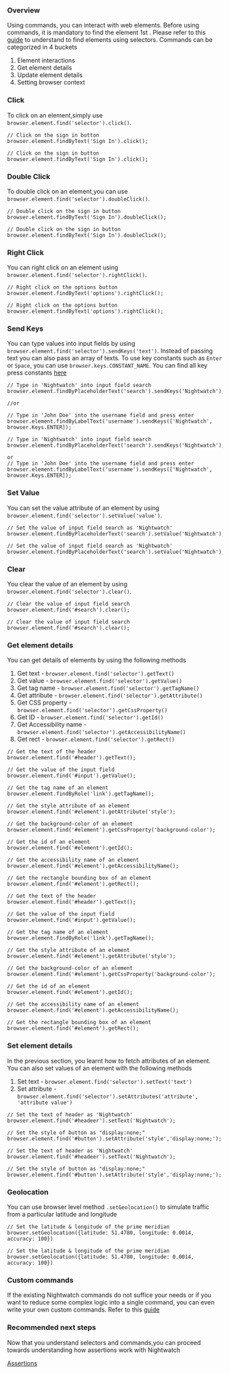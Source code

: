 ### Overview

Using commands, you can interact with web elements. Before using commands, it is mandatory to find the element 1st . Please refer to this [guide](https://nightwatchjs.org/guide/writing-tests/selectors.html) to understand to find elements using selectors. Commands can be categorized in 4 buckets

1.  Element interactions
2.  Get element details
3.  Update element details
4.  Setting browser context

### Click

To click on an element,simply use `browser.element.find('selector').click()`.

```
// Click on the sign in button
browser.element.findByText('Sign In').click();
```

```
// Click on the sign in button
browser.element.findByText('Sign In').click();
```

### Double Click

To double click on an element,you can use `browser.element.find('selector').doubleClick()`.

```
// Double click on the sign in button
browser.element.findByText('Sign In').doubleClick();
```

```
// Double click on the sign in button
browser.element.findByText('Sign In').doubleClick();
```

### Right Click

You can right click on an element using `browser.element.find('selector').rightClick()`.

```
// Right click on the options button
browser.element.findByText('options').rightClick();
```

```
// Right click on the options button
browser.element.findByText('options').rightClick();
```

### Send Keys

You can type values into input fields by using `browser.element.find('selector').sendKeys('text')`. Instead of passing text you can also pass an array of texts. To use key constants such as `Enter` or `Space`, you can use `browser.keys.CONSTANT_NAME`. You can find all key press constants [here](https://www.selenium.dev/selenium/docs/api/javascript/module/selenium-webdriver/index_exports_Key.html)

```
// Type in 'Nightwatch' into input field search
browser.element.findByPlaceholderText('search').sendKeys('Nightwatch');

//or

// Type in 'John Doe' into the username field and press enter
browser.element.findByLabelText('username').sendKeys(['Nightwatch', browser.Keys.ENTER]);
```

```
// Type in 'Nightwatch' into input field search
browser.element.findByPlaceholderText('search').sendKeys('Nightwatch');

or
// Type in 'John Doe' into the username field and press enter
browser.element.findByLabelText('username').sendKeys(['Nightwatch', browser.Keys.ENTER]);
```

### Set Value

You can set the value attribute of an element by using `browser.element.find('selector').setValue('value')`.

```
// Set the value of input field search as 'Nightwatch'
browser.element.findByPlaceholderText('search').setValue('Nightwatch');
```

```
// Set the value of input field search as 'Nightwatch'
browser.element.findByPlaceholderText('search').setValue('Nightwatch');
```

### Clear

You clear the value of an element by using `browser.element.find('selector').clear()`.

```
// Clear the value of input field search
browser.element.find('#search').clear();
```

```
// Clear the value of input field search
browser.element.find('#search').clear();
```

### Get element details

You can get details of elements by using the following methods

1.  Get text - `browser.element.find('selector').getText()`
2.  Get value - `browser.element.find('selector').getValue()`
3.  Get tag name - `browser.element.find('selector').getTagName()`
4.  Get attribute - `browser.element.find('selector').getAttribute()`
5.  Get CSS property - `browser.element.find('selector').getCssProperty()`
6.  Get ID - `browser.element.find('selector').getId()`
7.  Get Accessibility name - `browser.element.find('selector').getAccessibilityName()`
8.  Get rect - `browser.element.find('selector').getRect()`

```
// Get the text of the header
browser.element.find('#header').getText();

// Get the value of the input field
browser.element.find('#input').getValue();

// Get the tag name of an element
browser.element.findByRole('link').getTagName();

// Get the style attribute of an element
browser.element.find('#element').getAttribute('style');

// Get the background-color of an element
browser.element.find('#element').getCssProperty('background-color');

// Get the id of an element
browser.element.find('#element').getId();

// Get the accessibility name of an element
browser.element.find('#element').getAccessibilityName();

// Get the rectangle bounding box of an element
browser.element.find('#element').getRect();
```

```
// Get the text of the header
browser.element.find('#header').getText();

// Get the value of the input field
browser.element.find('#input').getValue();

// Get the tag name of an element
browser.element.findByRole('link').getTagName();

// Get the style attribute of an element
browser.element.find('#element').getAttribute('style');

// Get the background-color of an element
browser.element.find('#element').getCssProperty('background-color');

// Get the id of an element
browser.element.find('#element').getId();

// Get the accessibility name of an element
browser.element.find('#element').getAccessibilityName();

// Get the rectangle bounding box of an element
browser.element.find('#element').getRect();
```

### Set element details

In the previous section, you learnt how to fetch attributes of an element. You can also set values of an element with the following methods

1.  Set text - `browser.element.find('selector').setText('text')`
2.  Set attribute - `browser.element.find('selector').setAttributes('attribute', 'attribute value')`

```
// Set the text of header as 'Nightwatch'
browser.element.find('#headeer').setText('Nightwatch');

// Set the style of button as "display:none;"
browser.element.find('#button').setAttribute('style','display:none;');
```

```
// Set the text of header as 'Nightwatch'
browser.element.find('#headeer').setText('Nightwatch');

// Set the style of button as "display:none;"
browser.element.find('#button').setAttribute('style','display:none;');
```

### Geolocation

You can use browser level method `.setGeolocation()` to simulate traffic from a particular latitude and longitude

```
// Set the latitude & longitude of the prime meridian
browser.setGeolocation({latitude: 51.4780, longitude: 0.0014, accuracy: 100})
```

```
// Set the latitude & longitude of the prime meridian
browser.setGeolocation({latitude: 51.4780, longitude: 0.0014, accuracy: 100})
```

### Custom commands

If the existing Nightwatch commands do not suffice your needs or if you want to reduce some complex logic into a single command, you can even write your own custom commands. Refer to this [guide](https://nightwatchjs.org/guide/extending-nightwatch/adding-custom-commands.html)

### Recommended next steps

Now that you understand selectors and commands,you can proceed towards understanding how assertions work with Nightwatch

[Assertions](https://nightwatchjs.org/guide/writing-tests/adding-assertions.html)